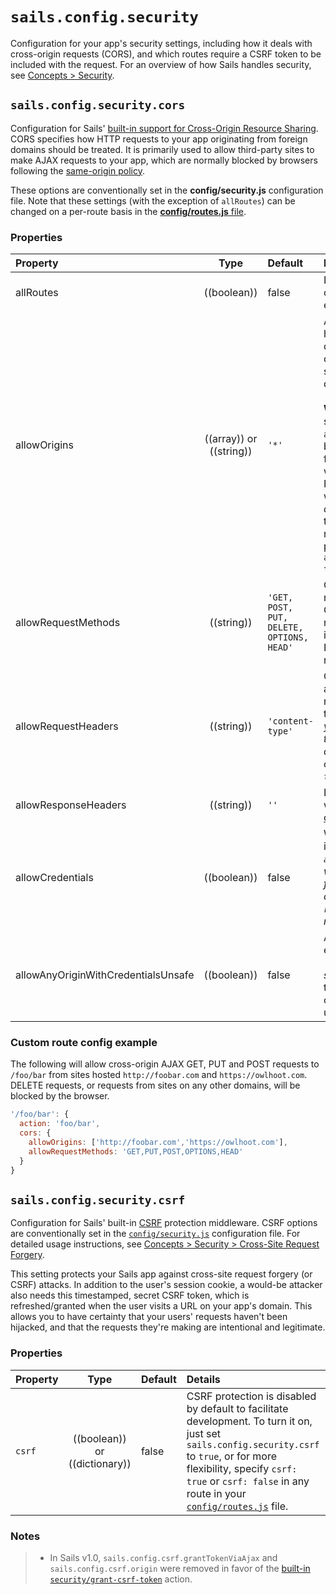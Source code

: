# `sails.config.security`

Configuration for your app's security settings, including how it deals with cross-origin requests (CORS), and which routes require a CSRF token to be included with the request. For an overview of how Sails handles security, see [Concepts > Security](https://sailsjs.com/documentation/concepts/security).

## `sails.config.security.cors`
Configuration for Sails' [built-in support for Cross-Origin Resource Sharing](https://sailsjs.com/documentation/concepts/security/cors).  CORS specifies how HTTP requests to your app originating from foreign domains should be treated.  It is primarily used to allow third-party sites to make AJAX requests to your app, which are normally blocked by browsers following the <a href="http://en.wikipedia.org/wiki/Same-origin_policy" target="_blank">same-origin policy</a>.

These options are conventionally set in the **config/security.js** configuration file.  Note that these settings (with the exception of `allRoutes`) can be changed on a per-route basis in the [**config/routes.js** file](https://sailsjs.com/documentation/concepts/routes/custom-routes#?route-target-options).

### Properties

| Property    | Type       | Default   | Details |
|:------------|:----------:|:----------|:--------|
| allRoutes | ((boolean))| false     | Indicates whether the other CORS configuration settings should apply to every route in the app by default.
| allowOrigins        | ((array)) or ((string))       | `'*'`      | Array of default hosts (beginning with http:// or https://) to grant cross-domain browser access (e.g. AJAX over CORS).  Alternatively, if this is the string `*`, then AJAX requests from _any_ domain will be allowed.<br/><br/>**Warning**: If your CORS settings specify `allRoutes: true` AND `allowOrigins: '*'`, then your app will be fully accessible to sites hosted on foreign domains (except for routes which have their own CORS settings).  If `allowCredentials` is also `true`, you will _probably want to set this to an array of explicit hosts!_  If you don't, then the app will fail to lift for security reasons, unless you circumvent that precaution by enabling the `allowAnyOriginWithCredentialsUnsafe: true` flag.
| allowRequestMethods |((string))| `'GET, POST, PUT, DELETE, OPTIONS, HEAD'` |Comma-delimited list of HTTP methods that are allowed to be used in CORS requests.  This is only used in response to [preflight requests](https://developer.mozilla.org/en-US/docs/HTTP/Access_control_CORS#Preflighted_requests), so the inclusion of GET, POST, OPTIONS and HEAD, although customary, is not necessary.
| allowRequestHeaders |((string))| `'content-type'` |Comma-delimited list of headers that are allowed to be sent with CORS requests.  This is only used in response to [preflight requests](https://developer.mozilla.org/en-US/docs/HTTP/Access_control_CORS#Preflighted_requests).  _(For example, if you want cross-origin AJAX requests to be able to include their CSRF token as a request header, you might change this to  `'content-type,x-csrf-token'`.)_
| allowResponseHeaders |((string))|`''`| List of response headers that browsers will be allowed to access.  See [access-control-expose-headers](https://developer.mozilla.org/en-US/docs/Web/HTTP/Access_control_CORS#Access-Control-Expose-Headers).
| allowCredentials |((boolean)) | false | Whether or not cookies can be shared in CORS requests.  _(For example, if `allowCredentials` is not enabled, then when Sails receives an AJAX request from a webpage on some other domain, it won't be able to provide `req.session` when the backend code runs.)_ |
| allowAnyOriginWithCredentialsUnsafe |((boolean))|false| A safety precaution.  This flag must be enabled in order to use `allowOrigins: '*'` and `allowCredentials: true` _at the same time_.  This essentially negates the security benefits of browsers' cross-origin policy and should be used very carefully.

### Custom route config example

The following will allow cross-origin AJAX GET, PUT and POST requests to `/foo/bar` from sites hosted `http://foobar.com` and `https://owlhoot.com`.  DELETE requests, or requests from sites on any other domains, will be blocked by the browser.

```javascript
'/foo/bar': {
  action: 'foo/bar',
  cors: {
    allowOrigins: ['http://foobar.com','https://owlhoot.com'],
    allowRequestMethods: 'GET,PUT,POST,OPTIONS,HEAD'
  }
}
```

## `sails.config.security.csrf`

Configuration for Sails' built-in [CSRF](http://en.wikipedia.org/wiki/Cross-site_request_forgery) protection middleware.  CSRF options are conventionally set in the [`config/security.js`](https://sailsjs.com/documentation/anatomy/config/security.js) configuration file.  For detailed usage instructions, see [Concepts > Security > Cross-Site Request Forgery](https://sailsjs.com/documentation/concepts/security/csrf).

This setting protects your Sails app against cross-site request forgery (or CSRF) attacks. In addition to the user's session cookie, a would-be attacker also needs this timestamped, secret CSRF token, which is refreshed/granted when the user visits a URL on your app's domain.  This allows you to have certainty that your users' requests haven't been hijacked, and that the requests they're making are intentional and legitimate.

### Properties

| Property    | Type       | Default   | Details |
|:------------|:----------:|:----------|:--------|
| `csrf`      | ((boolean)) or ((dictionary))| false     | CSRF protection is disabled by default to facilitate development.  To turn it on, just set `sails.config.security.csrf` to `true`, or for more flexibility, specify `csrf: true` or `csrf: false` in any route in your [`config/routes.js`](https://sailsjs.com/anatomy/config/routes-js) file.



### Notes

> + In Sails v1.0, `sails.config.csrf.grantTokenViaAjax` and `sails.config.csrf.origin` were removed in favor of the [built-in `security/grant-csrf-token`](https://sailsjs.com/docs/concepts/security/csrf) action.



<docmeta name="displayName" value="sails.config.security">
<docmeta name="pageType" value="property">

